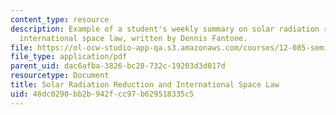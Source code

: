 ```yaml
---
content_type: resource
description: Example of a student's weekly summary on solar radiation reduction and
  international space law, written by Dennis Fantone.
file: https://ol-ocw-studio-app-qa.s3.amazonaws.com/courses/12-085-seminar-in-environmental-science-spring-2008/46dc0290bb2b942fcc97b629518335c5_fontone_w8.pdf
file_type: application/pdf
parent_uid: dac6afba-3826-bc28-732c-19203d3d017d
resourcetype: Document
title: Solar Radiation Reduction and International Space Law
uid: 46dc0290-bb2b-942f-cc97-b629518335c5
---
```

